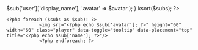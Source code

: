 <?php
$twitch_subs = json_decode(file_get_contents('https://api.twitch.tv/kraken/channels/CHANNEL-NAME/subscriptions?oauth_token=API-TOKEN&limit=100&client_id=CLIENT-ID'), true);

$total_subs = $twitch_subs['_total'] -1;
$subs = array();

foreach ($twitch_subs['subscriptions'] as $sub) {
	if ($sub['user']['name'] == 'CHANNEL-NAME')
		continue;
	
	if (isset($sub['user']['logo']))
		$avatar = $sub['user']['logo'];
	else
		$avatar = 'https://static-cdn.jtvnw.net/jtv_user_pictures/xarth/404_user_150x150.png';
	
	$subs[$sub['user']['name']] = array(
		'name' => $sub['user']['display_name'],
		'avatar' => $avatar
	);
}

ksort($subs);
?>

	<?php foreach ($subs as $sub): ?>
				<img src="<?php echo $sub['avatar']; ?>" height="60" width="60" class="player" data-toggle="tooltip" data-placement="top" title="<?php echo $sub['name']; ?>"/>
				<?php endforeach; ?>
